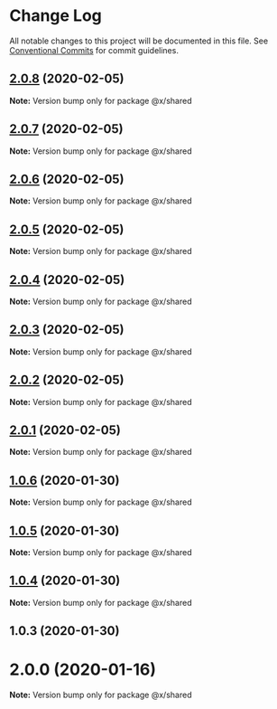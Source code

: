 # Change Log

All notable changes to this project will be documented in this file.
See [Conventional Commits](https://conventionalcommits.org) for commit guidelines.

## [2.0.8](https://github.com/whitehorse5353/lerna-e2e/compare/@x/shared@2.0.7...@x/shared@2.0.8) (2020-02-05)

**Note:** Version bump only for package @x/shared





## [2.0.7](https://github.com/whitehorse5353/lerna-e2e/compare/@x/shared@2.0.6...@x/shared@2.0.7) (2020-02-05)

**Note:** Version bump only for package @x/shared





## [2.0.6](https://github.com/whitehorse5353/lerna-e2e/compare/@x/shared@2.0.5...@x/shared@2.0.6) (2020-02-05)

**Note:** Version bump only for package @x/shared





## [2.0.5](https://github.com/whitehorse5353/lerna-e2e/compare/@x/shared@2.0.4...@x/shared@2.0.5) (2020-02-05)

**Note:** Version bump only for package @x/shared





## [2.0.4](https://github.com/whitehorse5353/lerna-e2e/compare/@x/shared@2.0.3...@x/shared@2.0.4) (2020-02-05)

**Note:** Version bump only for package @x/shared





## [2.0.3](https://github.com/whitehorse5353/lerna-e2e/compare/@x/shared@2.0.2...@x/shared@2.0.3) (2020-02-05)

**Note:** Version bump only for package @x/shared





## [2.0.2](https://github.com/whitehorse5353/lerna-e2e/compare/@x/shared@2.0.1...@x/shared@2.0.2) (2020-02-05)

**Note:** Version bump only for package @x/shared





## [2.0.1](https://github.com/whitehorse5353/lerna-e2e/compare/@x/shared@1.0.6...@x/shared@2.0.1) (2020-02-05)

**Note:** Version bump only for package @x/shared





## [1.0.6](https://github.com/whitehorse5353/lerna-e2e/compare/@x/shared@1.0.5...@x/shared@1.0.6) (2020-01-30)

**Note:** Version bump only for package @x/shared





## [1.0.5](https://github.com/whitehorse5353/lerna-e2e/compare/@x/shared@1.0.4...@x/shared@1.0.5) (2020-01-30)

**Note:** Version bump only for package @x/shared





## [1.0.4](https://github.com/whitehorse5353/lerna-e2e/compare/@x/shared@1.0.3...@x/shared@1.0.4) (2020-01-30)

**Note:** Version bump only for package @x/shared





## 1.0.3 (2020-01-30)



# 2.0.0 (2020-01-16)

**Note:** Version bump only for package @x/shared

